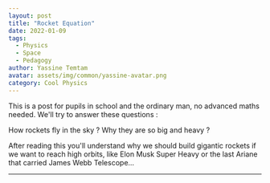 ```yaml
---
layout: post
title: "Rocket Equation"
date: 2022-01-09
tags:
  - Physics
  - Space
  - Pedagogy
author: Yassine Temtam
avatar: assets/img/common/yassine-avatar.png
category: Cool Physics
---
```


This is a post for pupils in school and the ordinary man, no advanced maths needed.
We'll try to answer these questions :

How rockets fly in the sky ? Why they are so big and heavy ?

After reading this you'll understand why we should build gigantic rockets 
if we want to reach high orbits, like Elon Musk Super Heavy or the last Ariane
that carried James Webb Telescope...

---
